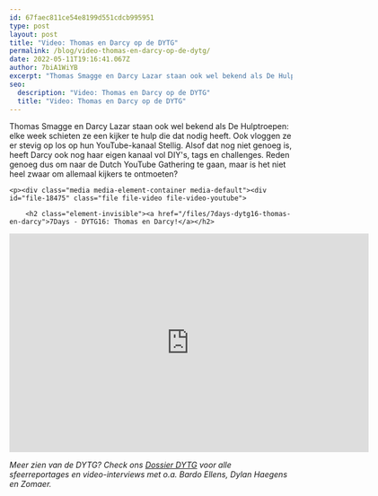 ```yaml
---
id: 67faec811ce54e8199d551cdcb995951
type: post
layout: post
title: "Video: Thomas en Darcy op de DYTG"
permalink: /blog/video-thomas-en-darcy-op-de-dytg/
date: 2022-05-11T19:16:41.067Z
author: 7biA1WiYB
excerpt: "Thomas Smagge en Darcy Lazar staan ook wel bekend als De Hulptroepen: elke week schieten ze een kijker te hulp die dat nodig heeft. Ook vloggen ze er stevig op los op hun YouTube-kanaal Stellig. Alsof dat nog niet genoeg is, heeft Darcy ook nog haar eigen kanaal vol DIY's, tags en challenges. Reden genoeg dus om naar de Dutch YouTube Gathering te gaan, maar is het niet heel zwaar om allemaal kijkers te ontmoeten?  "
seo:
  description: "Video: Thomas en Darcy op de DYTG"
  title: "Video: Thomas en Darcy op de DYTG"
---
```

Thomas Smagge en Darcy Lazar staan ook wel bekend als De Hulptroepen: elke week schieten ze een kijker te hulp die dat nodig heeft. Ook vloggen ze er stevig op los op hun YouTube-kanaal Stellig. Alsof dat nog niet genoeg is, heeft Darcy ook nog haar eigen kanaal vol DIY's, tags en challenges. Reden genoeg dus om naar de Dutch YouTube Gathering te gaan, maar is het niet heel zwaar om allemaal kijkers te ontmoeten?  

    <p><div class="media media-element-container media-default"><div id="file-18475" class="file file-video file-video-youtube">

        <h2 class="element-invisible"><a href="/files/7days-dytg16-thomas-en-darcy">7Days - DYTG16: Thomas en Darcy!</a></h2>
    
  
  <div class="content">
    <div class="media-youtube-video media-element file-default media-youtube-1">
  <iframe class="media-youtube-player" width="640" height="390" title="7Days - DYTG16: Thomas en Darcy!" src="https://www.youtube.com/embed/OGuvN6ick2c?wmode=opaque&controls=" name="7Days - DYTG16: Thomas en Darcy!" frameborder="0" allowfullscreen="">Video van 7Days - DYTG16: Thomas en Darcy!</iframe>
</div>
  </div>

  
</div>
</div>
<p><em>Meer zien van de DYTG? Check ons <a href="https://original.sevendays.nl/dytg">Dossier DYTG</a> voor alle sfeerreportages en video-interviews met o.a. Bardo Ellens, Dylan Haegens en Zomaer.</em></p>  
